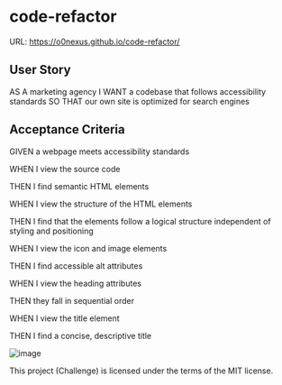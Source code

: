 # code-refactor

URL: https://o0nexus.github.io/code-refactor/

## User Story

AS A marketing agency
I WANT a codebase that follows accessibility standards
SO THAT our own site is optimized for search engines

## Acceptance Criteria

GIVEN a webpage meets accessibility standards

WHEN I view the source code

THEN I find semantic HTML elements

WHEN I view the structure of the HTML elements

THEN I find that the elements follow a logical structure independent of styling and positioning

WHEN I view the icon and image elements

THEN I find accessible alt attributes

WHEN I view the heading attributes

THEN they fall in sequential order

WHEN I view the title element

THEN I find a concise, descriptive title

![image](https://github.com/o0nexus/code-refactor/assets/130420569/2dffa2ac-39ec-4f37-a44e-b6aee37fca36)



This project (Challenge) is licensed under the terms of the MIT license.
